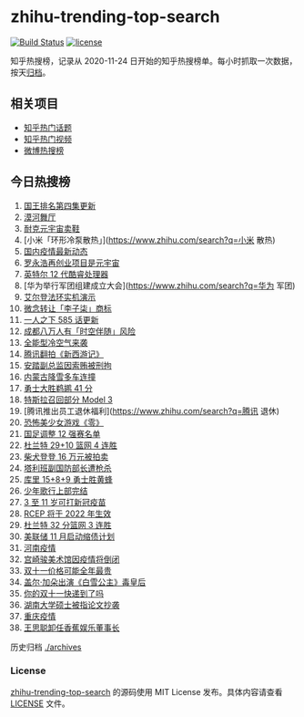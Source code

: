 # zhihu-trending-top-search

[![Build Status](https://github.com/justjavac/zhihu-trending-top-search/workflows/ci/badge.svg?branch=main)](https://github.com/justjavac/zhihu-trending-top-search/actions)
[![license](https://img.shields.io/github/license/justjavac/zhihu-trending-top-search)](https://github.com/justjavac/zhihu-trending-top-search/blob/main/LICENSE)

知乎热搜榜，记录从 2020-11-24 日开始的知乎热搜榜单。每小时抓取一次数据，按天[归档](./archives)。

## 相关项目

- [知乎热门话题](https://github.com/justjavac/zhihu-trending-hot-questions)
- [知乎热门视频](https://github.com/justjavac/zhihu-trending-hot-video)
- [微博热搜榜](https://github.com/justjavac/weibo-trending-hot-search)

## 今日热搜榜

<!-- BEGIN -->
<!-- 最后更新时间 Sat Nov 06 2021 17:13:16 GMT+0800 (China Standard Time) -->

1. [国王排名第四集更新](https://www.zhihu.com/search?q=国王排名)
1. [漠河舞厅](https://www.zhihu.com/search?q=漠河舞厅)
1. [耐克元宇宙卖鞋](https://www.zhihu.com/search?q=元宇宙)
1. [小米「环形冷泵散热」](https://www.zhihu.com/search?q=小米 散热)
1. [国内疫情最新动态](https://www.zhihu.com/search?q=疫情)
1. [罗永浩再创业项目是元宇宙](https://www.zhihu.com/search?q=罗永浩)
1. [英特尔 12 代酷睿处理器](https://www.zhihu.com/search?q=12代酷睿)
1. [华为举行军团组建成立大会](https://www.zhihu.com/search?q=华为 军团)
1. [艾尔登法环实机演示](https://www.zhihu.com/search?q=艾尔登法环)
1. [微念转让「李子柒」商标](https://www.zhihu.com/search?q=李子柒)
1. [一人之下 585 话更新](https://www.zhihu.com/search?q=一人之下)
1. [成都八万人有「时空伴随」风险](https://www.zhihu.com/search?q=时空伴随)
1. [全能型冷空气来袭](https://www.zhihu.com/search?q=冷空气)
1. [腾讯翻拍《新西游记》](https://www.zhihu.com/search?q=新西游记)
1. [安踏副总监因索贿被刑拘](https://www.zhihu.com/search?q=安踏副总监)
1. [内蒙古降雪多车连撞](https://www.zhihu.com/search?q=内蒙古降雪)
1. [勇士大胜鹈鹕 41 分](https://www.zhihu.com/search?q=勇士)
1. [特斯拉召回部分 Model 3](https://www.zhihu.com/search?q=特斯拉)
1. [腾讯推出员工退休福利](https://www.zhihu.com/search?q=腾讯 退休)
1. [恐怖美少女游戏《零》](https://www.zhihu.com/search?q=零濡鸦之巫女)
1. [国足调整 12 强赛名单](https://www.zhihu.com/search?q=国足)
1. [杜兰特 29+10 篮网 4 连胜](https://www.zhihu.com/search?q=篮网)
1. [柴犬登登 16 万元被拍卖](https://www.zhihu.com/search?q=柴犬登登)
1. [塔利班副国防部长遭枪杀](https://www.zhihu.com/search?q=塔利班)
1. [库里 15+8+9 勇士胜黄蜂](https://www.zhihu.com/search?q=勇士)
1. [少年歌行上部完结](https://www.zhihu.com/search?q=少年歌行)
1. [3 至 11 岁可打新冠疫苗](https://www.zhihu.com/search?q=新冠疫苗)
1. [RCEP 将于 2022 年生效](https://www.zhihu.com/search?q=rcep)
1. [杜兰特 32 分篮网 3 连胜](https://www.zhihu.com/search?q=杜兰特)
1. [美联储 11 月启动缩债计划](https://www.zhihu.com/search?q=美联储)
1. [河南疫情](https://www.zhihu.com/search?q=河南疫情)
1. [宫崎骏美术馆因疫情将倒闭](https://www.zhihu.com/search?q=宫崎骏美术馆)
1. [双十一价格可能全年最贵](https://www.zhihu.com/search?q=双十一价格)
1. [盖尔·加朵出演《白雪公主》毒皇后](https://www.zhihu.com/search?q=白雪公主)
1. [你的双十一快递到了吗](https://www.zhihu.com/search?q=双十一快递)
1. [湖南大学硕士被指论文抄袭](https://www.zhihu.com/search?q=论文抄袭)
1. [重庆疫情](https://www.zhihu.com/search?q=重庆疫情)
1. [王思聪卸任香蕉娱乐董事长](https://www.zhihu.com/search?q=王思聪)

<!-- END -->

历史归档 [./archives](./archives)

### License

[zhihu-trending-top-search](https://github.com/justjavac/zhihu-trending-top-search)
的源码使用 MIT License 发布。具体内容请查看 [LICENSE](./LICENSE) 文件。
